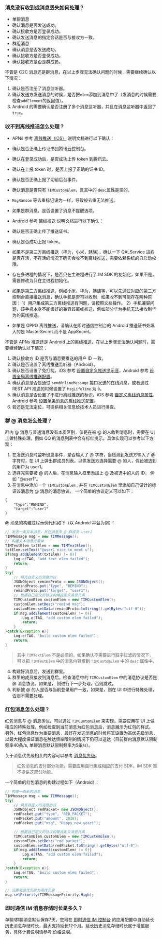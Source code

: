 ### 消息没有收到或消息丢失如何处理？

-  单聊消息
 - 确认消息是否发送成功。
 - 确认接收方是否登录成功。
 - 确认发送消息的指定会话是否与接收方一致。
- 群组消息
 - 确认消息是否发送成功。
 - 确认接收方是否登录成功。
 - 确认接收方是否是群成员。

不管是 C2C 消息还是群消息，在以上步骤无法确认问题的时候，需要继续确认以下情况：
1. 确认是否注册了消息监听器。
2. 确认发送方发送消息的时候，是否把`elem`添加到消息中了（发消息的时候需要检查`addElement`的返回值）。
3. Android 的需要确认是否注册了多个消息监听器，并且在消息监听器中返回了`true`。



### 收不到离线推送怎么处理？

- APNs
参考 [离线推送（iOS）](https://cloud.tencent.com/document/product/269/9154) 说明文档进行以下确认：
 - 确认是否正确上传证书到腾讯云控制台。
 - 确认在登录成功后，是否成功上传 token 到腾讯云。
 - 确认在上报 token 时，是否上报了正确的证书 ID。
 - 确认是否正确上报了切前后台事件。
 - 确认消息是否只有 `TIMCustomElem`，且其中的 `desc`属性是空的。
 - `MsgRandom` 等去重标记设为一样，导致被去重无法推送。
 - 如果是群消息，是否设置了消息不提醒选项。

- Android
参考 [离线推送](https://cloud.tencent.com/document/product/269/9234) 说明文档进行以下确认：
 - 确认是否正确上传了推送证书。
 - 确认是否成功上报 token。
 - 如果不是第三方离线推送（华为，小米，魅族），确认一下 QALService 进程是否存活，不存活的情况下确实会收不到离线推送，需要依赖系统的自启动权限。
 - 存在多进程的情况下，是否只在主进程进行了 IM SDK 的初始化，如果不是，需要修改为只在主进程初始化。
 - 如果是第三方离线推送，例如小米、华为，魅族等，可以先通过对应的第三方控制台直接推送消息，确认手机是否可以收到，如果收不到可能存在两种原因：
  1）用户集成第三方离线推送有问题，请按照文档操作。
  2）手机兼容问题，该手机本身不能很好的兼容该离线推送，例如部分华为手机无法接收到华为的离线推送。
 - 如果是 OPPO 离线推送，请确认在即时通信控制台的 Android 推送证书处填入的是 MasterSecret 而不是 AppSecret。

不管是 APNs 推送还是 Android 上的离线推送，在以上步骤无法确认问题时，需要继续确认以下情况：
1. 确认接收方 ID 是否与消息要推送的用户 ID 一致。
2. 确认是否设置了离线推送监听器（Android）。
3. 确认是否设置了免打扰，iOS 参考 [设置自定义推送提示音](https://cloud.tencent.com/document/product/269/9154#.E8.AE.BE.E7.BD.AE.E8.87.AA.E5.AE.9A.E4.B9.89.E6.8E.A8.E9.80.81.E6.8F.90.E7.A4.BA.E9.9F.B3)，Android 参考 [设置全局离线推送配置](https://cloud.tencent.com/document/product/269/9234#.E8.AE.BE.E7.BD.AE.E5.85.A8.E5.B1.80.E7.A6.BB.E7.BA.BF.E6.8E.A8.E9.80.81.E9.85.8D.E7.BD.AE)。
4. 确认消息是否是通过 `sendOnlineMessage` 接口发送的在线消息，或者通过 REST API 推送的时候设置了 `MsgLifeTime` 为 `0`。
5. 确认消息是否设置了不进行离线推送的标识，iOS 参考 [自定义离线消息属性](https://cloud.tencent.com/document/product/269/9154#.E8.87.AA.E5.AE.9A.E4.B9.89.E7.A6.BB.E7.BA.BF.E6.B6.88.E6.81.AF.E5.B1.9E.E6.80.A7)，Android 参考 [设置单条消息的离线推送配置](https://cloud.tencent.com/document/product/269/9234#.E9.92.88.E5.AF.B9.E5.8D.95.E6.9D.A1.E6.B6.88.E6.81.AF.E8.AE.BE.E7.BD.AE.E7.A6.BB.E7.BA.BF.E6.8E.A8.E9.80.81)。
6. 若还是无法定位，可提供相关信息给技术人员进行排查。

### 群 @ 消息怎么处理？

群内 @ 消息与普通消息没有本质区别，仅是在被 @ 的人收到消息时，需要在 UI 上做特殊处理。例如 QQ 的消息列表中会有标红提示。具体实现可以参考以下方案：
1. 在发送消息时监听键盘事件，是否输入了 @ 字符，当检测到发送方输入了 @ 字符时，在 UI 上弹出群成员列表，以供发送方选择需要 @ 的人，假设被选到的用户为 user1。
2. 选择完需要被 @ 的人后，在消息输入框里添加上 @ 及被选中的人的 ID， 例如 "@user1"。
3. 在消息中添加一个 `TIMCustomElem` , 并在 `TIMCustomElem` 里添加自己设计的标识该消息为 @ 消息的消息协议。
一个简单的协议定义可以如下：
```
{
	"type":"REMIND",
	"target":"user1"
}
```
@ 消息的构建过程示例代码如下（以 Android 平台为例）：

```java
// 发送一条文本消息，并在消息中 @ 群成员 user1
TIMMessage msg = new TIMMessage();
// 构建文本消息元素体
TIMTextElem txtElem = new TIMTextElem();
txtElem.setText("@user1 nice to meet u");
if(msg.addElement(txtElem) != 0){
	Log.e(TAG, "add text elem failed");
	return;
}
try{
	// 填充自定义的消息协议
	JSONObject remindProto = new JSONObject();
	remindProto.put("type", "REMIND");
	remindProto.put("target", "user1");
	// 根据自己定义的协议构建自定义消息元素
	TIMCustomElem customElem = new TIMCustomElem();
	customElem.setDesc("remind msg");
	customElem.setData(remindProto.toString().getBytes("utf-8"));
	if(msg.addElement(customElem) != 0){
		Log.e(TAG, "add custom elem failed");
		return;
	}
}catch(Exception e){
	Log.e(TAG, "build custom elem failed");
	return;
}
```

>其中 `TIMTextElem` 不是必须的，如果确认不需要进行脏字过滤的情况下，可以把 `TIMTextElem` 中的消息内容填到 `TIMCustomElem` 中的 `desc` 属性中。
>
4. 构建好消息后，发送到群里。
5. 群里的成员接收到消息后，检查消息中的 `TIMCustomElem` 中的消息协议是否是 @ 消息协议。如果是， 则进行下一步处理，否则跳过。
6. 判断被 @ 的人是否与当前登录用户一致，如果是，则在 UI 中进行特殊处理，否则不需要处理。

### 红包消息怎么处理？

红包消息与 @ 消息类似，可以通过 `TIMCustomElem` 来实现。需要应用在 UI 上做相应的特殊处理，例如检查到当前消息为红包消息后，消息展示为红包的样式。
另外，红包消息作为重要消息，最好在发送消息的时候将其设置为高优先级消息，以最大程度保证消息在触达频率限制的情况下仍可以送达（目前群内消息默认限制频率40条/s, 单聊消息默认限制频率为5条/s）。

关于消息优先级相关的内容可以参考 [消息优先级](https://cloud.tencent.com/document/product/269/3663#.E7.BE.A4.E6.B6.88.E6.81.AF.E4.BC.98.E5.85.88.E7.BA.A7)。

>红包消息的支付部分功能，需要应用自行集成相应的支付 SDK，IM SDK 暂不提供这部分功能。

一个简单的红包消息的构建过程如下（Android）：
```java
// 构建一条新的消息
TIMMessage msg = new TIMMessage();
try{
	// 填充自定义的消息协议
    JSONObject redPacket= new JSONObject();
	redPacket.put("type", "RED_PACKET");
    redPacket.put("amount", 2018);
	redPacket.put("msg", "Happy new year!");

    // 根据自己定义的协议构建自定义消息元素
	TIMCustomElem customElem = new TIMCustomElem();
    customElem.setDesc("red packet");
	customElem.setData(redPacket.toString().getBytes("utf-8");
    if(msg.addElement(customElem) != 0){
	    Log.e(TAG, "add custom elem failed");
	    return;
	}
}catch(Exception e){
	Log.e(TAG, "build custom elem failed");
    return;
}

// 设置消息优先级为高优先级
msg.setPriority(TIMMessagePriority.High);
```

### 即时通信 IM 消息存储时长是多久？
单聊/群聊消息默认保存7天，您可在 [即时通信 IM 控制台](https://console.cloud.tencent.com/im) 的应用配置中自助延长历史消息存储时长，最大支持延长12个月。延长历史消息存储时长属于增值服务，具体计费说明请参考 [价格说明](https://cloud.tencent.com/document/product/269/11673#.E5.A2.9E.E5.80.BC.E6.9C.8D.E5.8A.A1.E8.B5.84.E8.B4.B9)。

